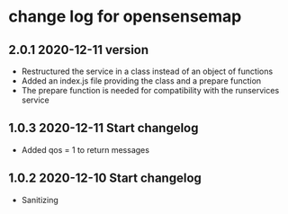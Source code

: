 # change log for opensensemap

## 2.0.1 2020-12-11 version

- Restructured the service in a class instead of an object of functions
- Added an index.js file providing the class and a prepare function
- The prepare function is needed for compatibility with the runservices service

## 1.0.3 2020-12-11 Start changelog

- Added qos = 1 to return messages

## 1.0.2 2020-12-10 Start changelog

- Sanitizing
